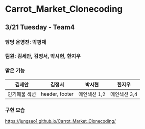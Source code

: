 # Carrot_Market_Clonecoding
## 3/21 Tuesday - Team4

### 담당 운영진: 박평재

### 팀원: 김세안, 김정서, 박시현, 한지우

### 맡은 기능
|김세안|김정서|박시현|한지우|
|---|---|---|---|
|인기매물 섹션|header, footer|메인섹션 1,2|메인섹션 3,4|

### 구현 모습
https://jungseo1.github.io/Carrot_Market_Clonecoding/
